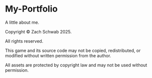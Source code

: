 # My-Portfolio
A little about me.


Copyright © Zach Schwab 2025.

All rights reserved.

This game and its source code may not be copied, redistributed, or modified without written permission from the author.

All assets are protected by copyright law and may not be used without permission.
